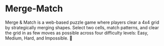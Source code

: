# Merge-Match
Merge &amp; Match is a web-based puzzle game where players clear a 4x4 grid by strategically merging shapes. Select two cells, match patterns, and clear the grid in as few moves as possible across four difficulty levels: Easy, Medium, Hard, and Impossible. 🚀
